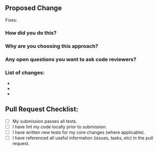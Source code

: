 ## Proposed Change

Fixes:

### How did you do this?

### Why are you choosing this approach?

### Any open questions you want to ask code reviewers?

### List of changes:

  -
  -
  -

## Pull Request Checklist:

  - [ ] My submission passes all tests.
  - [ ] I have lint my code locally prior to submission.
  - [ ] I have written new tests for my core changes (where applicable).
  - [ ] I have referenced all useful information (issues, tasks, etc) in the pull request.
